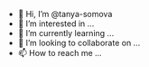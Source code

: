 - 👋 Hi, I’m @tanya-somova
- 👀 I’m interested in ...
- 🌱 I’m currently learning ...
- 💞️ I’m looking to collaborate on ...
- 📫 How to reach me ...

<!---
tanya-somova/tanya-somova is a ✨ special ✨ repository because its `README.md` (this file) appears on your GitHub profile.
You can click the Preview link to take a look at your changes.
--->
